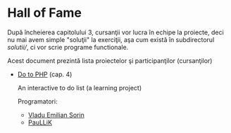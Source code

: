 Hall of Fame
============
După încheierea capitolului 3, cursanţii vor lucra în echipe la proiecte,
deci nu mai avem simple "soluţii" la exerciţii, aşa cum există în
subdirectorul *solutii/*, ci vor scrie programe functionale.

Acest document prezintă lista proiectelor şi participanţilor (cursanţilor)

*	[Do to PHP](https://github.com/paullik/dotophp) (cap. 4)
	
	An interactive to do list (a learning project)

	Programatori:
	* [Vladu Emilian Sorin](https://github.com/vladuemilian)
	* [PauLLiK](https://github.com/paullik)